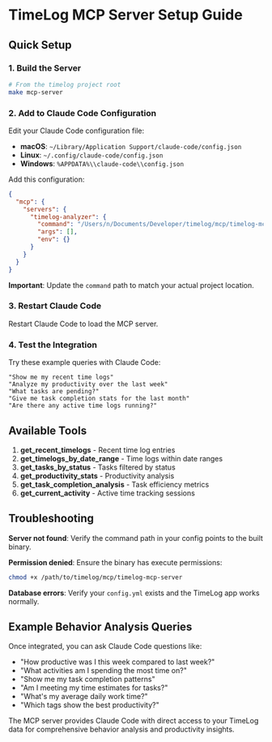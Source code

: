 # TimeLog MCP Server Setup Guide

## Quick Setup

### 1. Build the Server
```bash
# From the timelog project root
make mcp-server
```

### 2. Add to Claude Code Configuration

Edit your Claude Code configuration file:
- **macOS**: `~/Library/Application Support/claude-code/config.json`
- **Linux**: `~/.config/claude-code/config.json`
- **Windows**: `%APPDATA%\\claude-code\\config.json`

Add this configuration:
```json
{
  "mcp": {
    "servers": {
      "timelog-analyzer": {
        "command": "/Users/n/Documents/Developer/timelog/mcp/timelog-mcp-server",
        "args": [],
        "env": {}
      }
    }
  }
}
```

**Important**: Update the `command` path to match your actual project location.

### 3. Restart Claude Code

Restart Claude Code to load the MCP server.

### 4. Test the Integration

Try these example queries with Claude Code:

```
"Show me my recent time logs"
"Analyze my productivity over the last week"
"What tasks are pending?"
"Give me task completion stats for the last month"
"Are there any active time logs running?"
```

## Available Tools

1. **get_recent_timelogs** - Recent time log entries
2. **get_timelogs_by_date_range** - Time logs within date ranges
3. **get_tasks_by_status** - Tasks filtered by status
4. **get_productivity_stats** - Productivity analysis
5. **get_task_completion_analysis** - Task efficiency metrics
6. **get_current_activity** - Active time tracking sessions

## Troubleshooting

**Server not found**: Verify the command path in your config points to the built binary.

**Permission denied**: Ensure the binary has execute permissions:
```bash
chmod +x /path/to/timelog/mcp/timelog-mcp-server
```

**Database errors**: Verify your `config.yml` exists and the TimeLog app works normally.

## Example Behavior Analysis Queries

Once integrated, you can ask Claude Code questions like:

- "How productive was I this week compared to last week?"
- "What activities am I spending the most time on?"
- "Show me my task completion patterns"
- "Am I meeting my time estimates for tasks?"
- "What's my average daily work time?"
- "Which tags show the best productivity?"

The MCP server provides Claude Code with direct access to your TimeLog data for comprehensive behavior analysis and productivity insights.